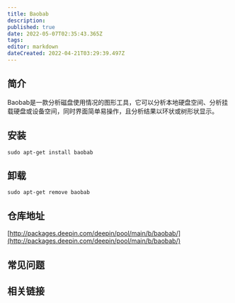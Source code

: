 ```yaml
---
title: Baobab
description: 
published: true
date: 2022-05-07T02:35:43.365Z
tags: 
editor: markdown
dateCreated: 2022-04-21T03:29:39.497Z
---
```


## 简介

Baobab是一款分析磁盘使用情况的图形工具，它可以分析本地硬盘空间、分析挂载硬盘或设备空间，同时界面简单易操作，且分析结果以环状或树形状显示。

## 安装

`sudo apt-get install baobab`

## 卸载

`sudo apt-get remove baobab`

## 仓库地址

[http://packages.deepin.com/deepin/pool/main/b/baobab/](http://packages.deepin.com/deepin/pool/main/b/baobab/)


## 常见问题


## 相关链接